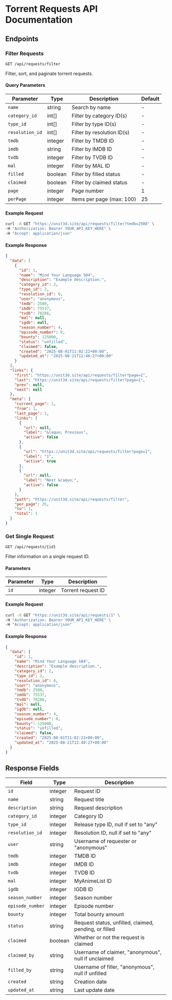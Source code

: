 # Torrent Requests API Documentation

## Endpoints

### Filter Requests

`GET /api/requests/filter`

Filter, sort, and paginate torrent requests.

#### Query Parameters

| Parameter       | Type    | Description                                             | Default     |
|-----------------|---------|---------------------------------------------------------|-------------|
| `name`          | string  | Search by name                                          | -           |
| `category_id`   | int[]   | Filter by category ID(s)                                | -           |
| `type_id`       | int[]   | Filter by type ID(s)                                    | -           |
| `resolution_id` | int[]   | Filter by resolution ID(s)                              | -           |
| `tmdb`          | integer | Filter by TMDB ID                                       | -           |
| `imdb`          | string  | Filter by IMDB ID                                       | -           |
| `tvdb`          | integer | Filter by TVDB ID                                       | -           |
| `mal`           | integer | Filter by MAL ID                                        | -           |
| `filled`        | boolean | Filter by filled status                                 | -           |
| `claimed`       | boolean | Filter by claimed status                                | -           |
| `page`          | integer | Page number                                             | 1           |
| `perPage`       | integer | Items per page (max: 100)                               | 25          |

#### Example Request

```bash
curl -X GET "https://unit3d.site/api/requests/filter?tmdb=2508" \
-H "Authorization: Bearer YOUR_API_KEY_HERE" \
-H "Accept: application/json"
```

#### Example Response

```json
{
  "data": [
    {
      "id": 1,
      "name": "Mind Your Language S04",
      "description": "Example description.",
      "category_id": 2,
      "type_id": 2,
      "resolution_id": 6,
      "user": "anonymous",
      "tmdb": 2508,
      "imdb": 75537,
      "tvdb": 78286,
      "mal": null,
      "igdb": null,
      "season_number": 4,
      "episode_number": 0,
      "bounty": 125000,
      "status": "unfilled",
      "claimed": false,
      "created": "2025-08-01T11:02:22+00:00",
      "updated_at": "2025-08-21T12:40:27+00:00"
    }
  ],
  "links": {
    "first": "https://unit3d.site/api/requests/filter?page=1",
    "last": "https://unit3d.site/api/requests/filter?page=1",
    "prev": null,
    "next": null
  },
  "meta": {
    "current_page": 1,
    "from": 1,
    "last_page": 1,
    "links": [
      {
        "url": null,
        "label": "&laquo; Previous",
        "active": false
      },
      {
        "url": "https://unit3d.site/api/requests/filter?page=1",
        "label": "1",
        "active": true
      },
      {
        "url": null,
        "label": "Next &raquo;",
        "active": false
      }
    ],
    "path": "https://unit3d.site/api/requests/filter",
    "per_page": 25,
    "to": 1,
    "total": 1
  }
}
```

### Get Single Request

`GET /api/requests/{id}`

Filter information on a single request ID.

#### Parameters

| Parameter | Type    | Description         |
|-----------|---------|---------------------|
| `id`      | integer | Torrent request ID  |

#### Example Request

```bash
curl -X GET "https://unit3d.site/api/requests/1" \
-H "Authorization: Bearer YOUR_API_KEY_HERE" \
-H "Accept: application/json"
```

#### Example Response

```json
{
  "data": {
    "id": 1,
    "name": "Mind Your Language S04",
    "description": "Example description.",
    "category_id": 2,
    "type_id": 2,
    "resolution_id": 6,
    "user": "anonymous",
    "tmdb": 2508,
    "imdb": 75537,
    "tvdb": 78286,
    "mal": null,
    "igdb": null,
    "season_number": 4,
    "episode_number": 0,
    "bounty": 125000,
    "status": "unfilled",
    "claimed": false,
    "created": "2025-08-01T11:02:22+00:00",
    "updated_at": "2025-08-21T12:40:27+00:00"
  }
}
```

## Response Fields

| Field           | Type    | Description                                               |
|-----------------|---------|-----------------------------------------------------------|
| `id`            | integer | Request ID                                                |
| `name`          | string  | Request title                                             |
| `description`   | string  | Request description                                       |
| `category_id`   | integer | Category ID                                               |
| `type_id`       | integer | Release type ID, null if set to "any"                     |
| `resolution_id` | integer | Resolution ID, null if set to "any"                       |
| `user`          | string  | Username of requester or "anonymous"                      |
| `tmdb`          | integer | TMDB ID                                                   |
| `imdb`          | integer | IMDB ID                                                   |
| `tvdb`          | integer | TVDB ID                                                   |
| `mal`           | integer | MyAnimeList ID                                            |
| `igdb`          | integer | IGDB ID                                                   |
| `season_number` | integer | Season number                                             |
| `episode_number`| integer | Episode number                                            |
| `bounty`        | integer | Total bounty amount                                       |
| `status`        | string  | Request status, unfilled, claimed, pending, or filled     |
| `claimed`       | boolean | Whether or not the request is claimed                     |
| `claimed_by`    | string  | Username of claimer, "anonymous", null if unclaimed       |
| `filled_by`     | string  | Username of filler, "anonymous", null if unfilled         |
| `created`       | string  | Creation date                                             |
| `updated_at`    | string  | Last update date                                          |
